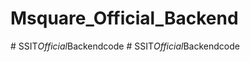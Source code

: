 ﻿# Msquare_Official_Backend

#   S S I T _ O f f i c i a l _ B a c k e n d c o d e  
 #   S S I T _ O f f i c i a l _ B a c k e n d c o d e  
 